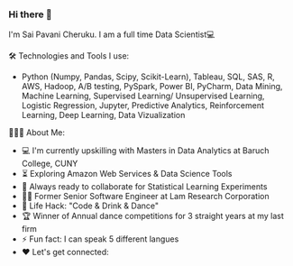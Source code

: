 ### Hi there 👋

I'm Sai Pavani Cheruku. I am a full time Data Scientist💻

🛠️ Technologies and Tools I use:
- Python (Numpy, Pandas, Scipy, Scikit-Learn), Tableau, SQL, SAS, R, AWS, Hadoop, A/B testing, PySpark, Power BI, PyCharm, Data Mining, Machine Learning, Supervised Learning/ Unsupervised Learning, Logistic Regression, Jupyter, Predictive Analytics, Reinforcement Learning, Deep Learning, Data Vizualization

👨🏻‍💻 About Me:

- 💻 I'm currently upskilling with Masters in Data Analytics at Baruch College, CUNY
- ⏳ Exploring Amazon Web Services & Data Science Tools
- 🚀 Always ready to collaborate for Statistical Learning Experiments
- 👨‍💻 Former Senior Software Engineer at Lam Research Corporation
- 🎯 Life Hack: "Code & Drink & Dance"
- 🏆 Winner of Annual dance competitions for 3 straight years at my last firm
- ⚡ Fun fact: I can speak 5 different langues
- ❤️ Let's get connected:
